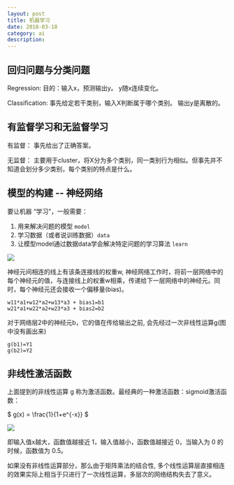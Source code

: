 ```yaml
---
layout: post
title: 机器学习
date: 2018-03-18
category: ai
description: 
---
```


## 回归问题与分类问题

Regression: 
目的：输入x，预测输出y。
y随x连续变化。

Classification:
事先给定若干类别，输入X判断属于哪个类别。
输出y是离散的。

## 有监督学习和无监督学习

有监督：
事先给出了正确答案。

无监督：
主要用于cluster，将X分为多个类别，同一类别行为相似。但事先并不知道会划分多少类别，每个类别的特点是什么。

## 模型的构建 -- 神经网络

要让机器 “学习”，一般需要：
1. 用来解决问题的模型 `model`
2. 学习数据（或者说训练数据）`data`
3. 让模型model通过数据data学会解决特定问题的学习算法 `learn`


![](https://dn-anything-about-doc.qbox.me/document-uid49570labid2864timestamp1493273626507.png)

神经元间相连的线上有该条连接线的权重w, 神经网络工作时，将前一层网络中的每个神经元的值，与连接线上的权重w相乘，传递给下一层网络中的神经元。同时，每个神经元还会接收一个偏移量(bias)。

```
w11*a1+w12*a2+w13*a3 + bias1=b1
w21*a1+w22*a2+w23*a3 + bias2=b2
```

对于网络层2中的神经元b，它的值在传给输出之前, 会先经过一次非线性运算g(图中没有画出来)

```
g(b1)=Y1  
g(b2)=Y2
```

## 非线性激活函数

上面提到的非线性运算 g 称为激活函数。最经典的一种激活函数：sigmoid激活函数：

$ g(x) = \frac{1}{1+e^{-x}} $ 

![](https://dn-anything-about-doc.qbox.me/document-uid49570labid2864timestamp1493102593501.png)

即输入值x越大，函数值越接近 1，输入值越小，函数值越接近 0，当输入为 0 的时候，函数值为 0.5。

如果没有非线性运算部分，那么由于矩阵乘法的结合性, 多个线性运算层直接相连的效果实际上相当于只进行了一次线性运算，多层次的网络结构失去了意义。
